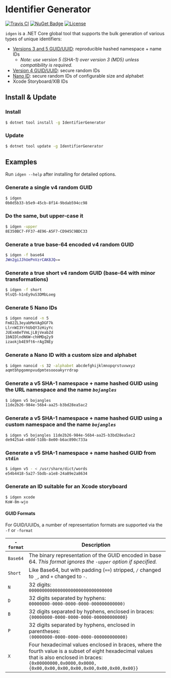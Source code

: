 # Identifier Generator

[![Travis CI](https://travis-ci.org/abock/idgen.svg?branch=master)](https://travis-ci.org/abock/idgen)
[![NuGet Badge](https://buildstats.info/nuget/IdentifierGenerator)](https://www.nuget.org/packages/IdentifierGenerator/)
[![License](https://img.shields.io/badge/license-MIT%20License-blue.svg)](LICENSE)

`idgen` is a .NET Core global tool that supports the bulk generation of various types of unique identifiers:

* [Versions 3 and 5 GUID/UUID](https://en.wikipedia.org/wiki/Universally_unique_identifier#Versions_3_and_5_(namespace_name-based)): reproducible hashed namespace + name IDs
  * _Note: use version 5 (SHA-1) over version 3 (MD5) unless compatibility is required._
* [Version 4 GUID/UUID](https://en.wikipedia.org/wiki/Universally_unique_identifier#Version_4_(random)): secure random IDs
* [Nano ID](https://zelark.github.io/nano-id-cc/): secure random IDs of configurable size and alphabet
* Xcode Storyboard/XIB IDs

## Install & Update

### Install

```bash
$ dotnet tool install -g IdentifierGenerator
```

### Update

```bash
$ dotnet tool update -g IdentifierGenerator
```

## Examples

Run `idgen --help` after installing for detailed options.

### Generate a single v4 random GUID
```bash
$ idgen
0b0d5b33-b5e9-45cb-8f14-9bdab594cc98
```

### Do the same, but upper-case it
```bash
$ idgen -upper
8E350BC7-FF37-4E96-A5F7-CD945C9BDC33
```

### Generate a true base-64 encoded v4 random GUID
```bash
$ idgen -f base64
JWn2giJJhUePnVzrCAK8JQ==
```

### Generate a true short v4 random GUID (base-64 with minor transformations)
```bash
$ idgen -f short
9lsQ5-h1nEy9uS3DMbLoeg
```

### Generate 5 Nano IDs
```bash
$ idgen nanoid -n 5
Fm82ZL3eyabMeVAgDGF7k
LlrnWI3YrhUbQY3zHiyYc
JUExm8eTVmLjLBjVeabZd
1bNIDlndN6W~chHMDq2y9
izaokjb4E9ft6~rAgINEy
```

### Generate a Nano ID with a custom size and alphabet
```bash
$ idgen nanoid -s 32 -alphabet abcdefghijklmnopqrstuvwxyz
aqmtbhpgomnpvudpmtesoooakyrrdrap
```

### Generate a v5 SHA-1 namespace + name hashed GUID using the URL namespace and the name _`bojangles`_
```bash
$ idgen v5 bojangles
11de2b26-984e-56b4-aa25-b3bd28ea5ac2
```

### Generate a v5 SHA-1 namespace + name hashed GUID using a custom namespace and the name _`bojangles`_
```bash
$ idgen v5 bojangles 11de2b26-984e-56b4-aa25-b3bd28ea5ac2
de9425a4-e8dd-510b-8e00-b6ac890c733a
```

### Generate a v5 SHA-1 namespace + name hashed GUID from `stdin`

```bash
$ idgen v5 - < /usr/share/dict/words
e54b4418-5a27-5bdb-a1e8-24a89e2a8634
```

### Generate an ID suitable for an Xcode storyboard
```bash
$ idgen xcode
KoW-8m-wjo
```

#### GUID Formats

For GUID/UUIDs, a number of representation formats are supported via the `-f` or `-format`

| `-format` | Description |
| --------------- | ----------- |
| `Base64` | The binary representation of the GUID encoded in base 64. _This format ignores the `-upper` option if specified._ |
| `Short` | Like Base64, but with padding (`==`) stripped, `/` changed to `_`, and `+` changed to `-`. |
| `N` | 32 digits:<br>`00000000000000000000000000000000` |
| `D` | 32 digits separated by hyphens:<br>`00000000-0000-0000-0000-000000000000)` |
| `B` | 32 digits separated by hyphens, enclosed in braces:<br>`{00000000-0000-0000-0000-000000000000}` |
| `P` | 32 digits separated by hyphens, enclosed in parentheses:<br>`(00000000-0000-0000-0000-000000000000)` |
| `X` | Four hexadecimal values enclosed in braces, where the fourth value is a subset of eight hexadecimal values that is also enclosed in braces:<br>`{0x00000000,0x0000,0x0000,{0x00,0x00,0x00,0x00,0x00,0x00,0x00,0x00}}` |
